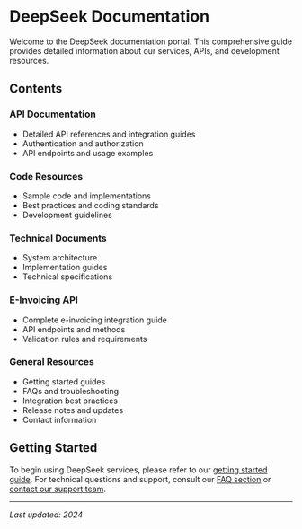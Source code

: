 # DeepSeek Documentation

Welcome to the DeepSeek documentation portal. This comprehensive guide provides detailed information about our services, APIs, and development resources.

## Contents

### API Documentation
- Detailed API references and integration guides
- Authentication and authorization
- API endpoints and usage examples

### Code Resources
- Sample code and implementations
- Best practices and coding standards
- Development guidelines

### Technical Documents
- System architecture
- Implementation guides
- Technical specifications

### E-Invoicing API
- Complete e-invoicing integration guide
- API endpoints and methods
- Validation rules and requirements

### General Resources
- Getting started guides
- FAQs and troubleshooting
- Integration best practices
- Release notes and updates
- Contact information

## Getting Started

To begin using DeepSeek services, please refer to our [getting started guide](MarkDown/general/getting-started.md). For technical questions and support, consult our [FAQ section](MarkDown/general/faq.md) or [contact our support team](MarkDown/general/contacts.md).

---
*Last updated: 2024*
